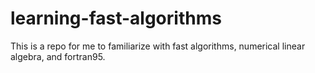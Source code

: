 # learning-fast-algorithms
This is a repo for me to familiarize with fast algorithms, numerical linear algebra, and fortran95. 
